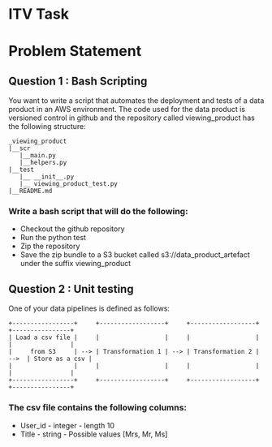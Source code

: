 # ITV Task

# Problem Statement

## Question 1 : Bash Scripting

You want to write a script that automates the deployment and tests of a data product in an
AWS environment. The code used for the data product is versioned control in github and the
repository called viewing_product has the following structure:

```
_viewing_product
|__scr
   |__main.py
   |__helpers.py
|__test
   |__ __init__.py
   |__ viewing_product_test.py
|__README.md
```

### Write a bash script that will do the following:

- Checkout the github repository
- Run the python test
- Zip the repository
- Save the zip bundle to a S3 bucket called s3://data_product_artefact under the suffix
  viewing_product

## Question 2 : Unit testing

One of your data pipelines is defined as follows:

```
+-----------------+     +------------------+     +------------------+      +----------------+
| Load a csv file |     |                  |     |                  |      |                |
|     from S3     | --> | Transformation 1 | --> | Transformation 2 | -->  | Store as a csv |
|                 |     |                  |     |                  |      |                |
+-----------------+     +------------------+     +------------------+      +----------------+
```

### The csv file contains the following columns:
 
- User_id - integer - length 10
- Title - string - Possible values [Mrs, Mr, Ms]
